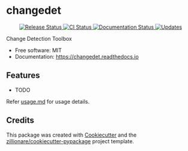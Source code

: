 # changedet


<p align="center">
<a href="https://pypi.python.org/pypi/changedet">
    <img src="https://img.shields.io/pypi/v/changedet.svg"
        alt = "Release Status">
</a>

<a href="https://github.com/ashnair1/changedet/actions">
    <img src="https://github.com/ashnair1/changedet/actions/workflows/main.yml/badge.svg?branch=release" alt="CI Status">
</a>

<a href="https://changedet.readthedocs.io/en/latest/?badge=latest">
    <img src="https://readthedocs.org/projects/changedet/badge/?version=latest" alt="Documentation Status">
</a>

<a href="https://pyup.io/repos/github/ashnair1/changedet/">
<img src="https://pyup.io/repos/github/ashnair1/changedet/shield.svg" alt="Updates">
</a>

</p>


Change Detection Toolbox


* Free software: MIT
* Documentation: <https://changedet.readthedocs.io>


## Features

* TODO

Refer [usage.md](./docs/usage.md) for usage details.

## Credits

This package was created with [Cookiecutter](https://github.com/audreyr/cookiecutter) and the [zillionare/cookiecutter-pypackage](https://github.com/zillionare/cookiecutter-pypackage) project template.
